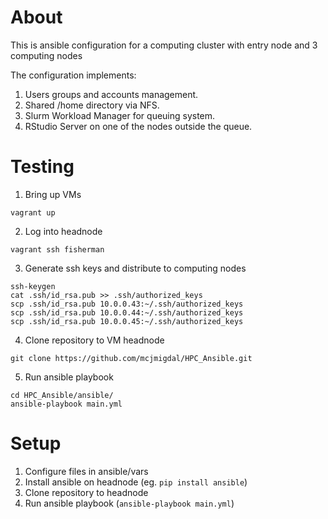 # About
This is ansible configuration for a computing cluster with entry node and 3 computing nodes

The configuration implements:

1. Users groups and accounts management.
2. Shared /home directory via NFS.
3. Slurm Workload Manager for queuing system.
4. RStudio Server on one of the nodes outside the queue.

# Testing

1. Bring up VMs

`vagrant up`

2. Log into headnode

`vagrant ssh fisherman`

3. Generate ssh keys and distribute to computing nodes

```
ssh-keygen
cat .ssh/id_rsa.pub >> .ssh/authorized_keys
scp .ssh/id_rsa.pub 10.0.0.43:~/.ssh/authorized_keys
scp .ssh/id_rsa.pub 10.0.0.44:~/.ssh/authorized_keys
scp .ssh/id_rsa.pub 10.0.0.45:~/.ssh/authorized_keys
```

4. Clone repository to VM headnode

`git clone https://github.com/mcjmigdal/HPC_Ansible.git`

5. Run ansible playbook

```
cd HPC_Ansible/ansible/
ansible-playbook main.yml
```

# Setup

1. Configure files in ansible/vars
2. Install ansible on headnode (eg. `pip install ansible`)
3. Clone repository to headnode
4. Run ansible playbook (`ansible-playbook main.yml`)
